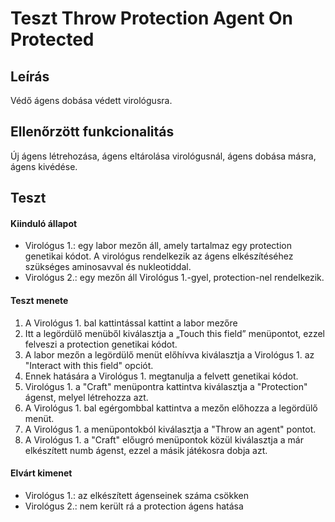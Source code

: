 # Teszt  Throw Protection Agent On Protected

## Leírás
Védő ágens dobása védett virológusra.

## Ellenőrzött funkcionalitás
Új ágens létrehozása, ágens eltárolása virológusnál, ágens dobása másra, ágens kivédése.

## Teszt

#### Kiinduló állapot
- Virológus 1.: egy labor mezőn áll, amely tartalmaz egy protection genetikai kódot. A virológus rendelkezik az ágens elkészítéséhez szükséges aminosavval és nukleotiddal.
- Virológus 2.: egy mezőn áll Virológus 1.-gyel, protection-nel rendelkezik.

#### Teszt menete
1. A Virológus 1. bal kattintással kattint a labor mezőre
2. Itt a legördülő menüből kiválasztja a „Touch this field” menüpontot, ezzel felveszi a protection genetikai kódot.
3. A labor mezőn a legördülő menüt előhívva kiválasztja a Virológus 1. az "Interact with this field" opciót.
4. Ennek hatására a Virológus 1. megtanulja a felvett genetikai kódot.
5. Virológus 1. a "Craft" menüpontra kattintva kiválasztja a "Protection" ágenst, melyel létrehozza azt.
6. A Virológus 1. bal egérgombbal kattintva a mezőn előhozza a legördülő menüt.
7. A Virológus 1. a menüpontokból kiválasztja a "Throw an agent" pontot.
8. A Virológus 1. a "Craft" előugró menüpontok közül kiválasztja a már elkészített numb ágenst, ezzel a másik játékosra dobja azt.

#### Elvárt kimenet
- Virológus 1.: az elkészített ágenseinek száma csökken
- Virológus 2.: nem került rá a protection ágens hatása